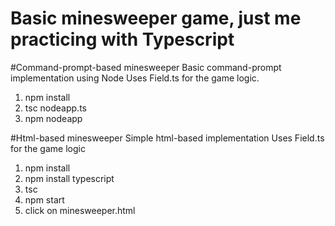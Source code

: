# Basic minesweeper game, just me practicing with Typescript

#Command-prompt-based minesweeper
Basic command-prompt implementation using Node
Uses Field.ts for the game logic.

1) npm install
2) tsc nodeapp.ts
3) npm nodeapp

#Html-based minesweeper
Simple html-based implementation
Uses Field.ts for the game logic

1) npm install
2) npm install typescript
3) tsc
4) npm start
5) click on minesweeper.html
